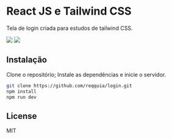 # React JS e Tailwind CSS

Tela de login criada para estudos de tailwind CSS.

![](https://reqquia.com.br/print/full.png)
![](https://reqquia.com.br/print/mobile.png)

## Instalação

Clone o repositório;
Instale as dependências e inicie o servidor.

```sh
git clone https://github.com/reqquia/login.git
npm install
npm run dev
```

## License

MIT

